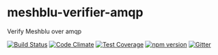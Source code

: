 # meshblu-verifier-amqp
Verify Meshblu over amqp

[![Build Status](https://travis-ci.org/octoblu/meshblu-verifier-amqp.svg?branch=master)](https://travis-ci.org/octoblu/meshblu-verifier-amqp)
[![Code Climate](https://codeclimate.com/github/octoblu/meshblu-verifier-amqp/badges/gpa.svg)](https://codeclimate.com/github/octoblu/meshblu-verifier-amqp)
[![Test Coverage](https://codeclimate.com/github/octoblu/meshblu-verifier-amqp/badges/coverage.svg)](https://codeclimate.com/github/octoblu/meshblu-verifier-amqp)
[![npm version](https://badge.fury.io/js/meshblu-verifier-amqp.svg)](http://badge.fury.io/js/meshblu-verifier-amqp)
[![Gitter](https://badges.gitter.im/octoblu/help.svg)](https://gitter.im/octoblu/help)
